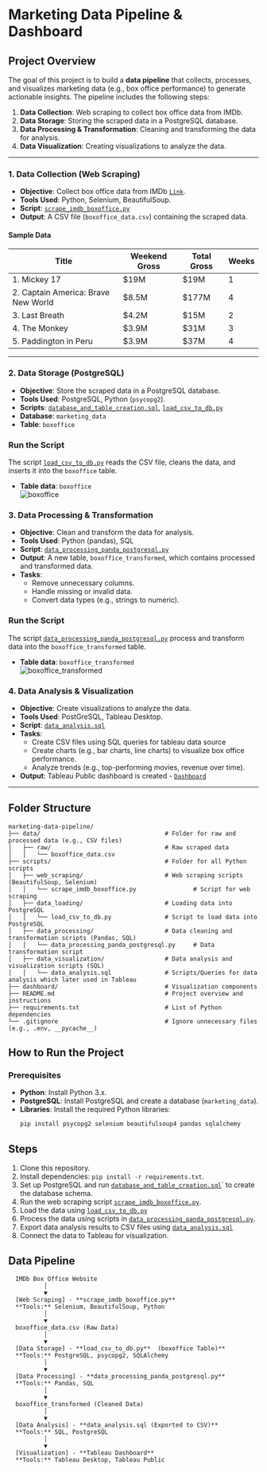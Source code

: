 # Marketing Data Pipeline & Dashboard

## Project Overview
The goal of this project is to build a **data pipeline** that collects, processes, and visualizes marketing data (e.g., box office performance) to generate actionable insights. The pipeline includes the following steps:

1. **Data Collection**: Web scraping to collect box office data from IMDb.
2. **Data Storage**: Storing the scraped data in a PostgreSQL database.
3. **Data Processing & Transformation**: Cleaning and transforming the data for analysis.
4. **Data Visualization**: Creating visualizations to analyze the data.

---


### 1. **Data Collection (Web Scraping)**
- **Objective**: Collect box office data from IMDb [`Link`](https://www.imdb.com/chart/boxoffice/).
- **Tools Used**: Python, Selenium, BeautifulSoup.
- **Script**: [`scrape_imdb_boxoffice.py`](scripts/scrape_imdb_boxoffice.py)
- **Output**: A CSV file (`boxoffice_data.csv`) containing the scraped data.

#### Sample Data
| Title                                | Weekend Gross | Total Gross | Weeks |
|--------------------------------------|---------------|-------------|-------|
| 1. Mickey 17                         | $19M          | $19M        | 1     |
| 2. Captain America: Brave New World  | $8.5M         | $177M       | 4     |
| 3. Last Breath                       | $4.2M         | $15M        | 2     |
| 4. The Monkey                        | $3.9M         | $31M        | 3     |
| 5. Paddington in Peru                | $3.9M         | $37M        | 4     |

---

### 2. **Data Storage (PostgreSQL)**
- **Objective**: Store the scraped data in a PostgreSQL database.
- **Tools Used**: PostgreSQL, Python (`psycopg2`).
- **Scripts**: [`database_and_table_creation.sql`](scripts/database_and_table_creation.sql), [`load_csv_to_db.py`](scripts/load_csv_to_db.py)
- **Database**: `marketing_data`
- **Table**: `boxoffice`

### Run the Script
The script [`load_csv_to_db.py`](scripts/load_csv_to_db.py) reads the CSV file, cleans the data, and inserts it into the `boxoffice` table.

- **Table data**: `boxoffice`  
  ![boxoffice](screenshots/postgresql_db_box_office_table_after_insert_from_csv_file.png)

### 3. **Data Processing & Transformation**
- **Objective**: Clean and transform the data for analysis.
- **Tools Used**: Python (pandas), SQL
- **Script**: [`data_processing_panda_postgresql.py`](scripts/data_processing_panda_postgresql.py)
- **Output**: A new table, `boxoffice_transformed`, which contains processed and transformed data.
- **Tasks**:
  - Remove unnecessary columns.
  - Handle missing or invalid data.
  - Convert data types (e.g., strings to numeric).
### Run the Script
The script [`data_processing_panda_postgresql.py`](scripts/data_processing_panda_postgresql.py) process and transform data into the `boxoffice_transformed` table.

- **Table data**: `boxoffice_transformed`  
  ![boxoffice_transformed](screenshots/postgresql_db_box_office_table_after_transformation.png)


### 4. **Data Analysis & Visualization** 
- **Objective**: Create visualizations to analyze the data.
- **Tools Used**: PostGreSQL, Tableau Desktop.
- **Script**: [`data_analysis.sql`](scripts/data_analysis.sql)
- **Tasks**:
	- Create CSV files using SQL queries for tableau data source
	- Create charts (e.g., bar charts, line charts) to visualize box office performance.
	- Analyze trends (e.g., top-performing movies, revenue over time).
 - **Output**: Tableau Public dashboard is created - [`Dashboard`](https://public.tableau.com/app/profile/anitta.antony/viz/BoxOfficePerformanceAnalysis/BoxOfficePerformanceAnalysis?publish=yes)
---
## Folder Structure ##
```
marketing-data-pipeline/
├── data/                    				# Folder for raw and processed data (e.g., CSV files)
│   ├── raw/                 				# Raw scraped data
│   │   └── boxoffice_data.csv
├── scripts/                 				# Folder for all Python scripts
│   ├── web_scraping/        				# Web scraping scripts (BeautifulSoup, Selenium)
│   │   └── scrape_imdb_boxoffice.py       			# Script for web scraping
│   ├── data_loading/        				# Loading data into PostgreSQL
│   │   └── load_csv_to_db.py     			# Script to load data into PostgreSQL
│   ├── data_processing/     				# Data cleaning and transformation scripts (Pandas, SQL)
│   │   └── data_processing_panda_postgresql.py  	# Data transformation script
│   ├── data_visualization/     			# Data analysis and visualization scripts (SQL)
│   │   └── data_analysis.sql     			# Scripts/Queries for data analysis which later used in Tableau
├── dashboard/               				# Visualization components
├── README.md                				# Project overview and instructions
├── requirements.txt         				# List of Python dependencies
└── .gitignore               				# Ignore unnecessary files (e.g., .env, __pycache__)
```
## How to Run the Project

### Prerequisites
- **Python**: Install Python 3.x.
- **PostgreSQL**: Install PostgreSQL and create a database (`marketing_data`).
- **Libraries**: Install the required Python libraries:
  ```bash
  pip install psycopg2 selenium beautifulsoup4 pandas sqlalchemy
  ```
## Steps
1. Clone this repository.
2. Install dependencies: `pip install -r requirements.txt`.
3. Set up PostgreSQL and run [`database_and_table_creation.sql`](scripts/database_and_table_creation.sql)` to create the database schema.
4. Run the web scraping script [`scrape_imdb_boxoffice.py`](scripts/scrape_imdb_boxoffice.py).
5. Load the data using  [`load_csv_to_db.py`](scripts/load_csv_to_db.py)
6. Process the data using scripts in [`data_processing_panda_postgresql.py`](scripts/data_processing_panda_postgresql.py).
7. Export data analysis results to CSV files using [`data_analysis.sql`](scripts/data_analysis.sql)
8. Connect the data to Tableau for visualization.


## Data Pipeline

```
  IMDb Box Office Website  
          │  
          ▼  
  [Web Scraping] - **scrape_imdb_boxoffice.py**  
  **Tools:** Selenium, BeautifulSoup, Python  
          │  
          ▼  
  boxoffice_data.csv (Raw Data)  
          │  
          ▼  
  [Data Storage] - **load_csv_to_db.py**  (boxoffice Table)**  
  **Tools:** PostgreSQL, psycopg2, SQLAlchemy  
          │  
          ▼  
  [Data Processing] - **data_processing_panda_postgresql.py**  
  **Tools:** Pandas, SQL  
          │  
          ▼  
  boxoffice_transformed (Cleaned Data)  
          │  
          ▼  
  [Data Analysis] - **data_analysis.sql (Exported to CSV)**  
  **Tools:** SQL, PostgreSQL  
          │  
          ▼  
  [Visualization] - **Tableau Dashboard**  
  **Tools:** Tableau Desktop, Tableau Public  

```
